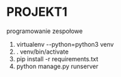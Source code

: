 # PROJEKT1
programowanie zespołowe
1) virtualenv --python=python3 venv
2) . venv/bin/activate
3) pip install -r requirements.txt
4) python manage.py runserver
